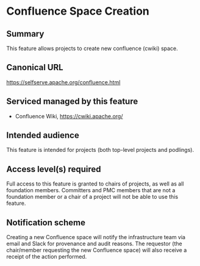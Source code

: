 # Confluence Space Creation

## Summary
This feature allows projects to create new confluence (cwiki) space.

## Canonical URL
https://selfserve.apache.org/confluence.html

## Serviced managed by this feature
- Confluence Wiki, https://cwiki.apache.org/

## Intended audience
This feature is intended for projects (both top-level projects and podlings).

## Access level(s) required
Full access to this feature is granted to chairs of projects, as well as all foundation members.
Committers and PMC members that are not a foundation member or a chair of a project will not be able to use this feature.

## Notification scheme
Creating a new Confluence space will notify the infrastructure team via email and Slack for provenance and audit reasons.
The requestor (the chair/member requesting the new Confluence space) will also receive a receipt of the action performed.

